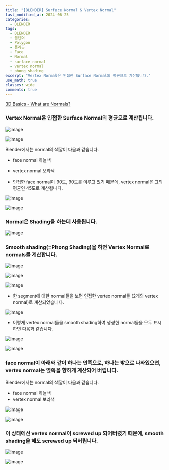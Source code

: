 ```yaml
---
title: "[BLENDER] Surface Normal & Vertex Normal"
last_modified_at: 2024-06-25
categories:
  - BLENDER
tags:
  - BLENDER
  - 블렌더
  - Polygon
  - 폴리곤
  - Face
  - Normal
  - surface normal
  - vertex normal
  - phong shading
excerpt: "Vertex Normal은 인접한 Surface Normal의 평균으로 계산됩니다."
use_math: true
classes: wide
comments: true
---
```


[3D Basics - What are Normals?](https://www.youtube.com/watch?app=desktop&v=hkTjreiookM)

### Vertex Normal은 인접한 Surface Normal의 평균으로 계산됩니다.

![image](https://github.com/sandokim/sandokim.github.io/assets/74639652/ccf48411-9385-4176-9c46-ea08914f31e7)

![image](https://github.com/sandokim/sandokim.github.io/assets/74639652/07060b75-fcd2-4ec0-8fc2-275bf901f5a7)

Blender에서는 normal의 색깔이 다음과 같습니다.
- face normal 하늘색
- vertex normal 보라색

- 인접한 face normal이 90도, 90도를 이루고 있기 때문에, vertex normal은 그의 평균인 45도로 계산됩니다.

![image](https://github.com/sandokim/sandokim.github.io/assets/74639652/6906bff4-276d-4119-8958-3ffae7042649)

![image](https://github.com/sandokim/sandokim.github.io/assets/74639652/447ab1ae-cd1d-4426-a469-3b8a2de4bcd4)

### Normal은 Shading을 하는데 사용됩니다.

![image](https://github.com/sandokim/sandokim.github.io/assets/74639652/0bbc3a3d-4836-4c16-b99b-908660075076)

### Smooth shading(=Phong Shading)을 하면 Vertex Normal로 normals를 계산합니다. 

![image](https://github.com/sandokim/sandokim.github.io/assets/74639652/ca94d5f5-d14c-4a63-9f26-e056ad21cd42)

![image](https://github.com/sandokim/sandokim.github.io/assets/74639652/f39eb839-5962-4997-84b5-21dab553f5d4)

![image](https://github.com/sandokim/sandokim.github.io/assets/74639652/2187c1e3-19e5-485e-882e-240577cb555c)

- 한 segment에 대한 normal들을 보면 인접한 vertex normal들 (2개의 vertex normal)로 계산되었습니다.

![image](https://github.com/sandokim/sandokim.github.io/assets/74639652/86709095-1c5e-4bfc-9f91-48c3bfe72aef)

- 이렇게 vertex normal들을 smooth shading하여 생성한 normal들을 모두 표시하면 다음과 같습니다.

![image](https://github.com/sandokim/sandokim.github.io/assets/74639652/e5be954d-d28c-4732-9944-8d0da7ed7ed3)

![image](https://github.com/sandokim/sandokim.github.io/assets/74639652/787d157b-4c21-462c-88b4-f2917ff3fd3e)

### face normal이 아래와 같이 하나는 안쪽으로, 하나는 밖으로 나와있으면, vertex normal는 옆쪽을 향하게 계산되어 버립니다.

Blender에서는 normal의 색깔이 다음과 같습니다.
- face normal 하늘색
- vertex normal 보라색

![image](https://github.com/sandokim/sandokim.github.io/assets/74639652/71be0591-983e-463f-afab-caeb569b2b32)

![image](https://github.com/sandokim/sandokim.github.io/assets/74639652/dc913d60-35e2-46d7-b27e-0ffc1510843f)

### 이 상태에선 vertex normal이 screwed up 되어버렸기 때문에, smooth shading을 해도 screwed up 되버립니다.

![image](https://github.com/sandokim/sandokim.github.io/assets/74639652/e805c616-efc6-483e-99e7-5164f72ef74c)

![image](https://github.com/sandokim/sandokim.github.io/assets/74639652/8ec7c0e5-7a55-406d-b963-7e8df8ecd865)
